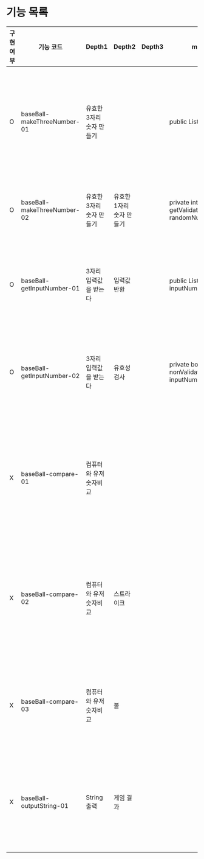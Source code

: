 # 기능 목록


| 구현 여부 | 기능 코드                       | Depth1         | Depth2         | Depth3 | method                                                        | 설명                                          |
|-------|-----------------------------|----------------|----------------|--------|---------------------------------------------------------------|---------------------------------------------|
| O     | baseBall-makeThreeNumber-01 | 유효한 3자리 숫자 만들기 |                |        | public List<Integer> get()                                    | 서로 다른 3자리 숫자를 만들어 list로 반환한다 index 0은 일의 자리 |
| O     | baseBall-makeThreeNumber-02 | 유효한 3자리 숫자 만들기 | 유효한 1자리 숫자 만들기 |        | private int getValidateNumber(List<Integer> randomNumberList) | 앞에 숫자와 다른 숫자를 찾아서 반환 한다.                    |
| O     | baseBall-getInputNumber-01  | 3자리 입력값을 받는다   | 입력값 반환         |        | public List<Integer> get(int inputNumber)                     | 숫자를 받아서 list로 변환하여 반환한다  index 0은 1의자리      |
| O     | baseBall-getInputNumber-02  | 3자리 입력값을 받는다   | 유효성 검사         |        | private boolean nonValidateInput(int inputNumber)             | 입력된 숫자의 유효성검사을 한다 잘못된 값일 경우 true 반환         |
| X     | baseBall-compare-01         | 컴퓨터와 유저 숫자비교   |                |        |                                                               | 유저의 수와 컴퓨터 수를 비교하여 스트라이크와 볼의 갯수를 map으로 반환   |
| X     | baseBall-compare-02         | 컴퓨터와 유저 숫자비교   | 스트라이크          |        |                                                               | 동일위치 동일숫자일 경우 스트라이크로 취급하며 스트라이크 횟수 반환       |
| X     | baseBall-compare-03         | 컴퓨터와 유저 숫자비교   | 볼              |        |                                                               | 동일위치 다른숫자일 경우 볼로 취급하며 볼 횟수 반환               |
| X     | baseBall-outputString-01    | String 출력      | 게임 결과          |        |                                                               | map 으로 저장된 게임 결과를 유저 친화적인 String으로 변환       |
